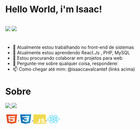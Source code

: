 # Hello World, i'm Isaac!

<div style="display: inline_block; margin: 0px;"><br>
      <a href="https://www.instagram.com/isaaccavalcantef/?hl=pt-br" target="_blank">
        <img src="https://img.shields.io/badge/Instagram-E4405F?style=for-the-badge&logo=instagram&logoColor=white" target="_blank"></a>
      <a href="https://www.linkedin.com/in/isaaccavalcantef/" target="_blank">
        <img src="https://img.shields.io/badge/LinkedIn-0077B5?style=for-the-badge&logo=linkedin&logoColor=white" target="_blank"></a>
       <!--<a href="https://www.linkedin.com/in/isaaccavalcantef/" target="_blank">
        <img src="https://aleen42.github.io/badges/src/behance.svg" target="_blank"></a>-->
  </div>
  
  #

- 🔭 Atualmente estou trabalhando no front-end de sistemas 
- 🌱 Atualmente estou aprendendo React.Js , PHP, MySQL
- 👯 Estou procurando colaborar em projetos para web
- 💬 Pergunte-me sobre qualquer coisa, responderei
- 📫 Como chegar até mim: @isaaccavalcantef (links acima)
<!--
- 😄 Pronomes: ...
- ⚡ Curiosidade:  -->

# Sobre

  
  <div align="left">
    <a href="https://github.com/isaaccavalcantef">
    <img height="160vw" src="https://github-readme-stats.vercel.app/api?username=isaaccavalcantef&show_icons=true&theme=tokyonight&include_all_commits=true&count_private=true"/> 
    <img height="160vw" src="https://github-readme-stats.vercel.app/api/top-langs/?username=isaaccavalcantef&layout=compact&include_all_commits=true&langs_count=7&theme=tokyonight&count_private=true"/>
   </div>

   <div style="display: inline_block;"><br>
        <img align="center" alt="Isaac-HTML" height="30" width="40" src="https://raw.githubusercontent.com/devicons/devicon/master/icons/html5/html5-original.svg">
        <img align="center" alt="Isaac-CSS" height="30" width="40" src="https://raw.githubusercontent.com/devicons/devicon/master/icons/css3/css3-original.svg">
        <img align="center" alt="Isaac-Js" height="30" width="40" src="https://raw.githubusercontent.com/devicons/devicon/master/icons/javascript/javascript-plain.svg">
        <img align="center" alt="Isaac-React" height="30" width="40" src="https://raw.githubusercontent.com/devicons/devicon/master/icons/react/react-original.svg">
    </div>
  
  ##
  
   


